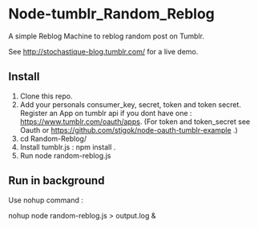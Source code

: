 # Node-tumblr_Random_Reblog

A simple Reblog Machine to reblog random post on Tumblr.

See <http://stochastique-blog.tumblr.com/> for a live demo.

## Install

1. Clone this repo.
2. Add your personals consumer_key, secret, token and token secret. Register an App on tumblr api if you dont have one : <https://www.tumblr.com/oauth/apps>. (For token and token_secret see Oauth or <https://github.com/stigok/node-oauth-tumblr-example> .)
3. cd Random-Reblog/
4. Install tumblr.js : npm install .
5. Run node random-reblog.js

## Run in background

Use nohup command :

nohup node random-reblog.js > output.log &
